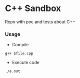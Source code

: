 # C++ Sandbox

Repo with poc and tests about C++ 

### Usage

* Compile
```shell
g++ $file.cpp
```

* Execute code
```shell
./a.out
```